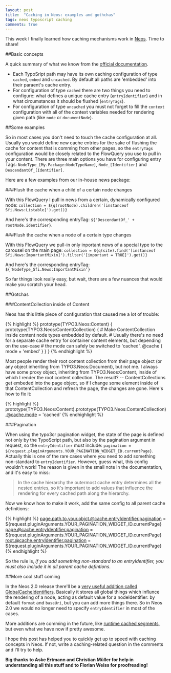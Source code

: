 ```yaml
---
layout: post
title:  "Caching in Neos: examples and gothchas"
tags: neos typoscript caching
comments: true
---
```


This week I finally learned how caching mechanisms work in [Neos](http://neos.typo3.org). Time to share!

##Basic concepts

A quick summary of what we know from the [official documentation](http://docs.typo3.org/neos/TYPO3NeosDocumentation/IntegratorGuide/ContentCache.html).
- Each TypoSript path may have its own caching configuration of type `cached`, `embed` and `uncached`. By default all paths are 'embedded' into their paraent's cache entry.
- For configuration of type `cached` there are two things you need to configure: what defines a unique cache entry (`entryIdentifier`) and in what circumstances it should be flushed (`entryTags`).
- For configuration of type `uncached` you must not forget to fill the `context` configuration with all of the context variables needed for rendering given path (like `node` or `documentNode`).

##Some examples

So in most cases you don't need to touch the cache configuration at all. Usually you would define new cache entries for the sake of flushing the cache for content that is comming from other pages, so the `entryTags` configuration would be closely related to the FlowQuery you use to pull in your content. There are three main options you have for configuring entry Tags: `NodeType_[My.Package:NodeTypeName]`, `Node_[Identifier]` and `DescendantOf_[Identifier]`.

Here are a few examples from our in-house news package:


###Flush the cache when a child of a certain node changes

With this FlowQuery I pull in news from a certain, dynamically configured node: `collection = ${q(rootNode).children('[instanceof Sfi.News:Listable]').get()}`

And here's the corresponding entryTag: `${'DescendantOf_' + rootNode.identifier}`.

###Flush the cache when a node of a certain type changes

With this FlowQuery we pull-in only inportant news of a special type to the carousel on the main page: `collection = ${q(site).find('[instanceof Sfi.News:ImportantMixin]').filter('[important = TRUE]').get()}`

And here's the corresponding entryTag: `${'NodeType_Sfi.News:ImportantMixin'}`

So far things look really easy, but wait, there are a few nuances that would make you scratch your head.

##Gotchas

###ContentCollection inside of Content

Neos has this little piece of configuration that caused me a lot of trouble:

{% highlight %}
prototype(TYPO3.Neos:Content) {
	prototype(TYPO3.Neos:ContentCollection) {
		# Make ContentCollection inside content node types embedded by default.
		# Usually there's no need for a separate cache entry for container content elements, but depending on the use-case
		# the mode can safely be switched to 'cached'.
		@cache {
			mode = 'embed'
		}
	}
}
{% endhighlight %}

Most people render their root content collection from their page object (or any object inheriting from TYPO3.Neos:Document), but not me. I always have some proxy object, inheriting from TYPO3.Neos:Content, inside of which I render the root content collection. The result? -- ContentCollections get embeded into the page object, so if I change some element inside of that ContentCollection and refresh the page, the changes are gone. Here's how to fix it:

{% highlight %}
prototype(TYPO3.Neos:Content).prototype(TYPO3.Neos:ContentCollection).@cache.mode = 'cached'
{% endhighlight %}

###Pagination

When using the typo3cr pagination widget, the state of the page is defined not only by the TypoScript path, but also by the pagination argument in request, so the `entryIdentifier` must include: `pagination = ${request.pluginArguments.YOUR_PAGINATION_WIDGET_ID.currentPage}`. Actually this is one of the rare cases where you need to add something non-standard to `entryIdentifier`. However, guess what, this config wouldn't work! The reason is given in the small note in the documentation, and it's easy to miss:

> In the cache hierarchy the outermost cache entry determines all the nested entries, so it's important to add values that influence the rendering for every cached path along the hierarchy.

Now we know how to make it work, add the same config to all parent cache definitions:

{% highlight %}
page.path.to.your.objct.@cache.entryIdentifier.pagination = ${request.pluginArguments.YOUR_PAGINATION_WIDGET_ID.currentPage}
page.@cache.entryIdentifier.pagination = ${request.pluginArguments.YOUR_PAGINATION_WIDGET_ID.currentPage}
root.@cache.entryIdentifier.pagination = ${request.pluginArguments.YOUR_PAGINATION_WIDGET_ID.currentPage}
{% endhighlight %}

So the rule is, _if you add something non-standard to an entryIdentifier, you must also include it in all parent cache defintions_.

##More cool stuff coming

In the Neos 2.0 release there'll be a [very useful addition called GlobalCacheIdentifiers](https://review.typo3.org/#/c/36210/). Basically it stores all global things which influnce the rendering of a node, acting as default value for a nodeIdentifier: by default `format` and `baseUri`, but you can add more things there. So in Neos 2.0 we would no longer need to specify `entryIdentifier` in most of the cases.

More additions are comming in the future, like [runtime cached segments](https://review.typo3.org/#/c/36239/), but even what we have now if pretty awesome.

I hope this post has helped you to quickly get up to speed with caching concepts in Neos. If not, write a caching-related question in the comments and I'll try to help.

**Big thanks to Aske Ertmann and Christian Müller for help in understanding all this stuff and to Florian Weiss for proofreading!**
